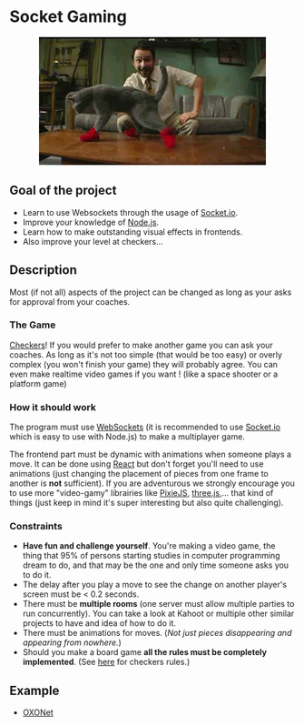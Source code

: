 
# Socket Gaming

<p align="center">
  <img src="./catsocks.gif" width="400px">
</p>

## Goal of the project

* Learn to use Websockets through the usage of [Socket.io](https://socket.io/).
* Improve your knowledge of [Node.js](https://nodejs.org/en/).
* Learn how to make outstanding visual effects in frontends.
* Also improve your level at checkers...


## Description

Most (if not all) aspects of the project can be changed as long as your asks for approval from your coaches.

### The Game

[Checkers](https://fr.wikipedia.org/wiki/Dames)! If you would prefer to make another game you can ask your coaches. As long as it's not too simple (that would be too easy) or overly complex (you won't finish your game) they will probably agree. You can even make realtime video games if you want ! (like a space shooter or a platform game)

### How it should work

The program must use [WebSockets](https://developer.mozilla.org/en-US/docs/Web/API/WebSockets_API) (it is recommended to use [Socket.io](https://socket.io/) which is easy to use with Node.js) to make a multiplayer game.

The frontend part must be dynamic with animations when someone plays a move. It can be done using [React](https://reactjs.org/) but don't forget you'll need to use animations (just changing the placement of pieces from one frame to another is **not** sufficient). If you are adventurous we strongly encourage you to use more "video-gamy" librairies like [PixieJS](http://www.pixijs.com/), [three.js](https://threejs.org/),... that kind of things (just keep in mind it's super interesting but also quite challenging).

### Constraints

* **Have fun and challenge yourself**. You're making a video game, the thing that 95% of persons starting studies in computer programming dream to do, and that may be the one and only time someone asks you to do it.
* The delay after you play a move to see the change on another player's screen must be < 0.2 seconds.
* There must be **multiple rooms** (one server must allow multiple parties to run concurrently). You can take a look at Kahoot or multiple other similar projects to have and idea of how to do it.
* There must be animations for moves. (*Not just pieces disappearing and appearing from nowhere.*)
* Should you make a board game **all the rules must be completely implemented**. (See [here](https://fr.wikipedia.org/wiki/Dames#R%C3%A8gles_du_jeu_international) for checkers rules.)

## Example

* [OXONet](https://github.com/nicolas-van/oxonet)
